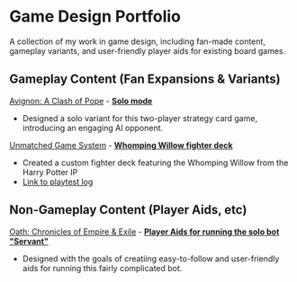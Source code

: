 # Game Design Portfolio
A collection of my work in game design, including fan-made content, gameplay variants, and user-friendly player aids for existing board games.

## Gameplay Content (Fan Expansions & Variants)
[Avignon: A Clash of Pope](https://boardgamegeek.com/boardgame/188181/avignon-a-clash-of-popes) - **[Solo mode](https://boardgamegeek.com/boardgame/188181/avignon-a-clash-of-popes)**
  - Designed a solo variant for this two-player strategy card game, introducing an engaging AI opponent.

[Unmatched Game System](https://boardgamegeek.com/boardgame/295564/unmatched-game-system) - **[Whomping Willow fighter deck](https://unmatched.cards/decks/koAD/)**
  - Created a custom fighter deck featuring the Whomping Willow from the Harry Potter IP
  - [Link to playtest log](https://github.com/sl9898/Portfolio-GameDesign/blob/main/Playtesting_Log%20-%20Whomping%20Willow.md)


## Non-Gameplay Content (Player Aids, etc)
[Oath: Chronicles of Empire & Exile](https://boardgamegeek.com/boardgame/291572/oath) - **[Player Aids for running the solo bot "Servant"](https://boardgamegeek.com/filepage/294321/oath-the-servants-player-aids)**
  - Designed with the goals of creatiing easy-to-follow and user-friendly aids for running this fairly complicated bot.




